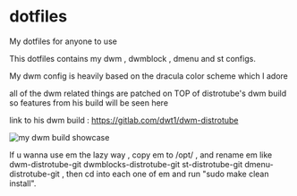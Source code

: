 # dotfiles
My dotfiles for anyone to use


This dotfiles contains my dwm , dwmblock , dmenu and st configs.

My dwm config is heavily based on the dracula color scheme which I adore 

all of the dwm related things are patched on TOP of distrotube's dwm build
so features from his build will be seen here

link to his dwm build : https://gitlab.com/dwt1/dwm-distrotube

![my dwm build showcase](https://cdn.discordapp.com/attachments/874845882493849631/909029282561552394/unknown.png)



If u wanna use em the lazy way , copy em to /opt/ , and rename em like dwm-distrotube-git dwmblocks-distrotube-git st-distrotube-git dmenu-distrotube-git , then cd into each one of em and run "sudo make clean install".
